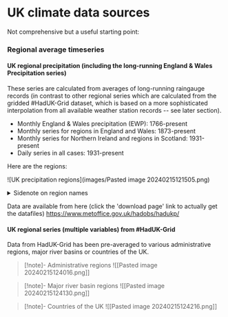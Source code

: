 # UK climate data sources

Not comprehensive but a useful starting point:

### Regional average timeseries

#### UK regional precipitation (including the long-running England & Wales Precipitation series)

These series are calculated from averages of long-running raingauge records (in contrast to other regional series which are calculated from the gridded #HadUK-Grid dataset, which is based on a more sophisticated interpolation from all available weather station records -- see later section).

- Monthly England & Wales precipitation (EWP): 1766-present
- Monthly series for regions in England and Wales: 1873-present
- Monthly series for Northern Ireland and regions in Scotland: 1931-present
- Daily series in all cases: 1931-present

Here are the regions:

![UK precipitation regions](images/Pasted image 20240215121505.png)

<details>
<summary>Sidenote on region names</summary>

Note that in the series of publications that defined these regions, 'Central England' Precipitation (CEP) is actually called 'Central and East England' precipitation (CEEP) and this is recommended for consistency with the published literature and to avoid confusion with 'Central England Temperature' #CET which is a different region to CEEP.
</details>


Data are available from here (click the 'download page' link to actually get the datafiles)
https://www.metoffice.gov.uk/hadobs/hadukp/

#### UK regional series (multiple variables) from #HadUK-Grid 

Data from HadUK-Grid has been pre-averaged to various administrative regions, major river basins or countries of the UK.

> [!note]- Administrative regions
> ![[Pasted image 20240215124016.png]]

> [!note]- Major river basin regions
> ![[Pasted image 20240215124130.png]]

> [!note]- Countries of the UK
> ![[Pasted image 20240215124216.png]]

